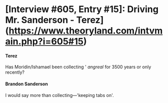 # [Interview #605, Entry #15]: Driving Mr. Sanderson - Terez](https://www.theoryland.com/intvmain.php?i=605#15)

#### Terez

Has Moridin/Ishamael been collecting '
*angreal*
for 3500 years or only recently?

#### Brandon Sanderson

I would say more than collecting—'keeping tabs on'.

